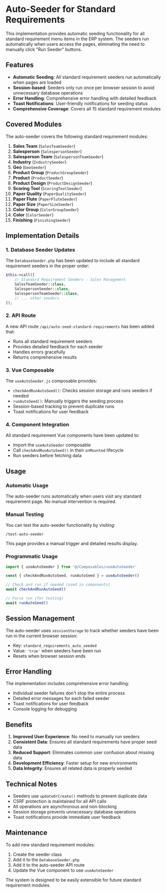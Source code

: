 # Auto-Seeder for Standard Requirements

This implementation provides automatic seeding functionality for all standard requirement menu items in the ERP system. The seeders run automatically when users access the pages, eliminating the need to manually click "Run Seeder" buttons.

## Features

- **Automatic Seeding**: All standard requirement seeders run automatically when pages are loaded
- **Session-based**: Seeders only run once per browser session to avoid unnecessary database operations
- **Error Handling**: Comprehensive error handling with detailed feedback
- **Toast Notifications**: User-friendly notifications for seeding status
- **Comprehensive Coverage**: Covers all 15 standard requirement modules

## Covered Modules

The auto-seeder covers the following standard requirement modules:

1. **Sales Team** (`SalesTeamSeeder`)
2. **Salesperson** (`SalespersonSeeder`)
3. **Salesperson Team** (`SalespersonTeamSeeder`)
4. **Industry** (`IndustrySeeder`)
5. **Geo** (`GeoSeeder`)
6. **Product Group** (`ProductGroupSeeder`)
7. **Product** (`ProductSeeder`)
8. **Product Design** (`ProductDesignSeeder`)
9. **Scoring Tool** (`ScoringToolSeeder`)
10. **Paper Quality** (`PaperQualitySeeder`)
11. **Paper Flute** (`PaperFluteSeeder`)
12. **Paper Size** (`PaperSizeSeeder`)
13. **Color Group** (`ColorGroupSeeder`)
14. **Color** (`ColorSeeder`)
15. **Finishing** (`FinishingSeeder`)

## Implementation Details

### 1. Database Seeder Updates

The `DatabaseSeeder.php` has been updated to include all standard requirement seeders in the proper order:

```php
$this->call([
    // Standard Requirement Seeders - Sales Management
    SalesTeamSeeder::class,
    SalespersonSeeder::class,
    SalespersonTeamSeeder::class,
    // ... other seeders
]);
```

### 2. API Route

A new API route `/api/auto-seed-standard-requirements` has been added that:
- Runs all standard requirement seeders
- Provides detailed feedback for each seeder
- Handles errors gracefully
- Returns comprehensive results

### 3. Vue Composable

The `useAutoSeeder.js` composable provides:
- `checkAndRunAutoSeed()`: Checks session storage and runs seeders if needed
- `runAutoSeed()`: Manually triggers the seeding process
- Session-based tracking to prevent duplicate runs
- Toast notifications for user feedback

### 4. Component Integration

All standard requirement Vue components have been updated to:
- Import the `useAutoSeeder` composable
- Call `checkAndRunAutoSeed()` in their `onMounted` lifecycle
- Run seeders before fetching data

## Usage

### Automatic Usage
The auto-seeder runs automatically when users visit any standard requirement page. No manual intervention is required.

### Manual Testing
You can test the auto-seeder functionality by visiting:
```
/test-auto-seeder
```

This page provides a manual trigger and detailed results display.

### Programmatic Usage
```javascript
import { useAutoSeeder } from '@/Composables/useAutoSeeder'

const { checkAndRunAutoSeed, runAutoSeed } = useAutoSeeder()

// Check and run if needed (used in components)
await checkAndRunAutoSeed()

// Force run (for testing)
await runAutoSeed()
```

## Session Management

The auto-seeder uses `sessionStorage` to track whether seeders have been run in the current browser session:
- Key: `standard_requirements_auto_seeded`
- Value: `'true'` when seeders have been run
- Resets when browser session ends

## Error Handling

The implementation includes comprehensive error handling:
- Individual seeder failures don't stop the entire process
- Detailed error messages for each failed seeder
- Toast notifications for user feedback
- Console logging for debugging

## Benefits

1. **Improved User Experience**: No need to manually run seeders
2. **Consistent Data**: Ensures all standard requirements have proper seed data
3. **Reduced Support**: Eliminates common user confusion about missing data
4. **Development Efficiency**: Faster setup for new environments
5. **Data Integrity**: Ensures all related data is properly seeded

## Technical Notes

- Seeders use `updateOrCreate()` methods to prevent duplicate data
- CSRF protection is maintained for all API calls
- All operations are asynchronous and non-blocking
- Session storage prevents unnecessary database operations
- Toast notifications provide immediate user feedback

## Maintenance

To add new standard requirement modules:
1. Create the seeder class
2. Add it to the `DatabaseSeeder.php`
3. Add it to the auto-seeder API route
4. Update the Vue component to use `useAutoSeeder`

The system is designed to be easily extensible for future standard requirement modules.
